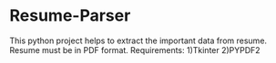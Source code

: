 # Resume-Parser
This python project helps to extract the important data from resume.
Resume must be in PDF format.
Requirements:
1)Tkinter
2)PYPDF2
